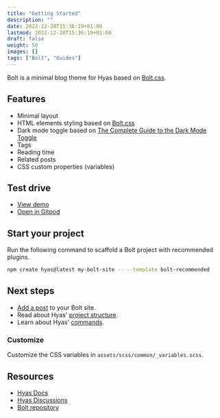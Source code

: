 ```yaml
---
title: "Getting Started"
description: ""
date: 2022-12-28T15:36:19+01:00
lastmod: 2022-12-28T15:36:19+01:00
draft: false
weight: 50
images: []
tags: ["Bolt", "Guides"]
---
```


Bolt is a minimal blog theme for Hyas based on [Bolt.css](https://boltcss.com/).

## Features

- Minimal layout
- HTML elements styling based on [Bolt.css](https://boltcss.com/)
- Dark mode toggle based on [The Complete Guide to the Dark Mode Toggle](https://ryanfeigenbaum.com/dark-mode/)
- Tags
- Reading time
- Related posts
- CSS custom properties (variables)

## Test drive

- [View demo](https://hyas-themes-bolt.netlify.app/)
- [Open in Gitpod](https://gitpod.io/#https://github.com/gethyas/themes-bolt)

## Start your project

Run the following command to scaffold a Bolt project with recommended plugins.

```bash
npm create hyas@latest my-bolt-site -- --template bolt-recommended
```

## Next steps

- [Add a post](https://gethyas.com/docs/basics/pages/) to your Bolt site.
- Read about Hyas' [project structure](https://gethyas.com/docs/basics/project-structure/).
- Learn about Hyas' [commands](https://gethyas.com/docs/reference/commands/).

### Customize

Customize the CSS variables in `assets/scss/common/_variables.scss`.

## Resources

- [Hyas Docs](https://gethyas.com/docs/start-here/getting-started/)
- [Hyas Discussions](https://github.com/h-enk/hyas/discussions)
- [Bolt repository](https://github.com/gethyas/themes-bolt)
